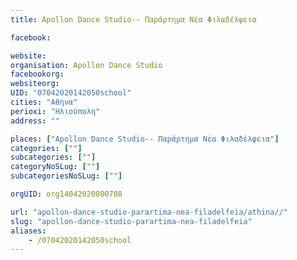 ```yaml
---
title: Apollon Dance Studio-- Παράρτημα Νέα Φιλαδέλφεια

facebook:

website:
organisation: Apollon Dance Studio
facebookorg:
websiteorg:
UID: "07042020142050school"
cities: "Αθήνα"
perioxi: "Ηλιούπολη"
address: ""

places: ["Apollon Dance Studio-- Παράρτημα Νέα Φιλαδέλφεια"]
categories: [""]
subcategories: [""]
categoryNoSLug: [""]
subcategoriesNoSLug: [""]

orgUID: org14042020000708

url: "apollon-dance-studio-parartima-nea-filadelfeia/athina//"
slug: "apollon-dance-studio-parartima-nea-filadelfeia"
aliases:
    - /07042020142050school
---
```





